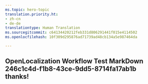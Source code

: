 ```yaml
---
ms.topic: hero-topic
translation.priority.ht:
- zh-cn
- de-de
translationtype: Human Translation
ms.sourcegitcommit: c64134420212feb331d806291441f015e4114502
ms.openlocfilehash: 10f309d295876ad71739ad48cb134a5e987464da

---
```

## OpenLocalization Workflow Test MarkDown 246c1c4d-f1b8-43ce-9dd5-8714fa17ab1b thanks!



<!--HONumber=Aug16_HO4-->


